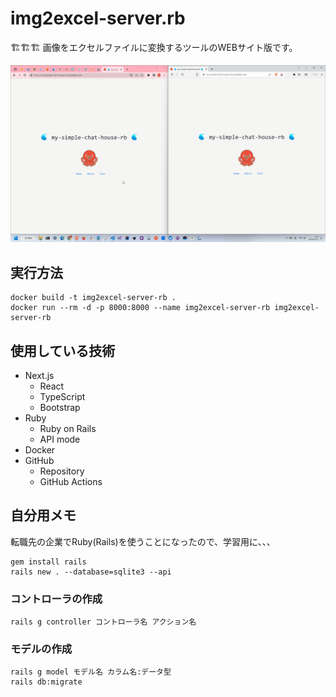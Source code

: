# img2excel-server.rb

🏗️🏗️🏗️ 画像をエクセルファイルに変換するツールのWEBサイト版です。  

![成果物](./docs/img/fruit.gif)  

## 実行方法

```shell
docker build -t img2excel-server-rb .
docker run --rm -d -p 8000:8000 --name img2excel-server-rb img2excel-server-rb
```

## 使用している技術

- Next.js
  - React
  - TypeScript
  - Bootstrap
- Ruby
  - Ruby on Rails
  - API mode
- Docker
- GitHub
  - Repository
  - GitHub Actions

## 自分用メモ

転職先の企業でRuby(Rails)を使うことになったので、学習用に、、、  

```shell
gem install rails
rails new . --database=sqlite3 --api
```

### コントローラの作成

```shell
rails g controller コントローラ名 アクション名
```

### モデルの作成

```shell
rails g model モデル名 カラム名:データ型
rails db:migrate
```
